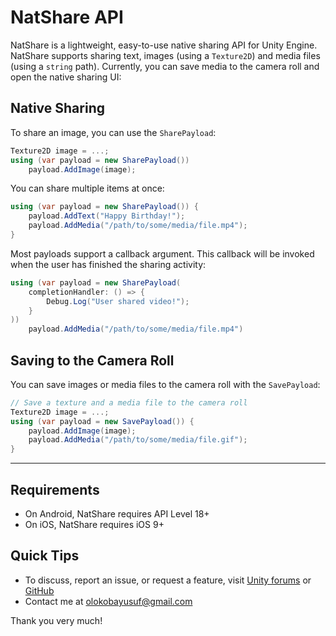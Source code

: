 # NatShare API
NatShare is a lightweight, easy-to-use native sharing API for Unity Engine. NatShare supports sharing text, images (using a `Texture2D`) and media files (using a `string` path). Currently, you can save media to the camera roll and open the native sharing UI:

## Native Sharing
To share an image, you can use the `SharePayload`:
```csharp
Texture2D image = ...;
using (var payload = new SharePayload())
    payload.AddImage(image);
```

You can share multiple items at once:
```csharp
using (var payload = new SharePayload()) {
    payload.AddText("Happy Birthday!");
    payload.AddMedia("/path/to/some/media/file.mp4");
}
```

Most payloads support a callback argument. This callback will be invoked when the user has finished the sharing activity:
```csharp
using (var payload = new SharePayload(
    completionHandler: () => {
        Debug.Log("User shared video!");
    }
))
    payload.AddMedia("/path/to/some/media/file.mp4")
```

## Saving to the Camera Roll
You can save images or media files to the camera roll with the `SavePayload`:
```csharp
// Save a texture and a media file to the camera roll
Texture2D image = ...;
using (var payload = new SavePayload()) {
    payload.AddImage(image);
    payload.AddMedia("/path/to/some/media/file.gif");
}
```

___

## Requirements
- On Android, NatShare requires API Level 18+
- On iOS, NatShare requires iOS 9+

## Quick Tips
- To discuss, report an issue, or request a feature, visit [Unity forums](https://forum.unity.com/threads/natshare-free-sharing-api.527074/) or [GitHub](https://github.com/olokobayusuf/NatShare-API)
- Contact me at [olokobayusuf@gmail.com](mailto:olokobayusuf@gmail.com)

Thank you very much!